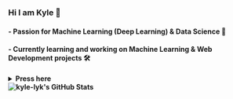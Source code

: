 ### Hi I am Kyle 👋

#### - Passion for Machine Learning (Deep Learning) & Data Science 🌱
#### - Currently learning and working on Machine Learning & Web Development projects 🛠️

<details>
  <summary> <b>Press here<b> </summary>
  
  <b> ( ͡° ͜ʖ ͡°) Hi <b> ✨
</details>


<img align="left" alt="kyle-lyk's GitHub Stats" src="https://github-readme-stats-git-master-kyle-lyk.vercel.app/api?username=kyle-lyk&theme=tokyonight&count_private=true&show_icons=true&hide_border=true" />


<!-- https://github-readme-stats-git-master-kyle-lyk.vercel.app/ -->

<!--
**kyle-lyk/kyle-lyk** is a ✨ _special_ ✨ repository because its `README.md` (this file) appears on your GitHub profile.

Here are some ideas to get you started:

- 🔭 I’m currently working on ...
- 🌱 I’m currently learning ...
- 👯 I’m looking to collaborate on ...
- 🤔 I’m looking for help with ...
- 💬 Ask me about ...
- 📫 How to reach me: ...
- 😄 Pronouns: ...
- ⚡ Fun fact: ...
- https://gist.github.com/rxaviers/7360908
-->
